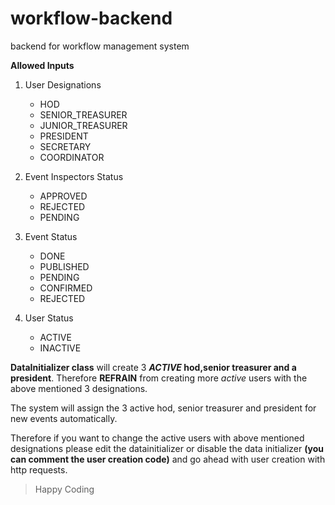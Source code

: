 # workflow-backend
backend for workflow management system



**Allowed Inputs**

1. User Designations
    - HOD
    - SENIOR_TREASURER
    - JUNIOR_TREASURER
    - PRESIDENT
    - SECRETARY
    - COORDINATOR
  
2. Event Inspectors Status
    - APPROVED
    - REJECTED
    - PENDING
  
3. Event Status
    - DONE
    - PUBLISHED
    - PENDING
    - CONFIRMED
    - REJECTED
 
4. User Status
    - ACTIVE
    - INACTIVE
    

**DataInitializer class**  will create 3 **_ACTIVE_ hod,senior treasurer and a president**. Therefore __REFRAIN__ from creating more _active_ users with the above mentioned 3 designations.

The system will assign the 3 active hod, senior treasurer and president for new events automatically. 

Therefore if you want to change the active users with above mentioned designations please edit the datainitializer or disable the data initializer **(you can comment the user creation code)** and go ahead with user creation with http requests.

>Happy Coding
